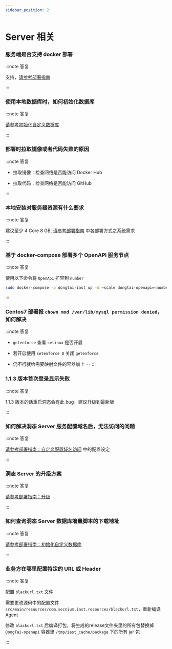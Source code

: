 ```yaml
---
sidebar_position: 2
---
```


# Server 相关

### 服务端是否支持 docker 部署

:::note 答复

支持，[请参考部署指南](../getting-started/deploy-server)

:::

### 使用本地数据库时，如何初始化数据库

:::note 答复

  [请参考初始化自定义数据库](../getting-started/deploy-server#初始化自定义数据库")

:::

### 部署时拉取镜像或者代码失败的原因

:::note 答复

  * 拉取镜像：检查网络是否能访问 Docker Hub

  * 拉取代码：检查网络是否能访问 GitHub

:::

### 本地安装对服务器资源有什么要求

:::note 答复

  建议至少 4 Core 8 GB, [请参考部署指南](../getting-started/deploy-server) 中各部署方式之系统需求

:::

### 基于 docker-compose 部署多个 OpenAPI 服务节点

:::note 答复

  使用以下命令将 `OpenApi` 扩容到 `number`

  ```bash
  sudo docker-compose -p dongtai-iast up -d –scale dongtai-openapi=<number> –no-recreate
  ```
:::

### Centos7 部署报 `chown mod /var/lib/mysql permission denied`，如何解决

:::note 答复

  * ``getenforce`` 查看 ``selinux`` 是否开启

  * 若开启使用 ``setenforce 0`` 关闭 ``getenforce``

  * 仍不行就给需要映射文件的容器加上 ``--``
:::

### 1.1.3 版本首次登录显示失败

:::note 答复

  1.1.3 版本的话重启洞态会有此 bug，建议升级到最新版

:::


### 如何解决洞态 Server 服务配置域名后，无法访问的问题

:::note 答复

  [请参考部署指南：自定义配置域名访问](../getting-started/deploy-server#部署) 中的配置设定

:::

### 洞态 Server 的升级方案

:::note 答复

  [请参考部署指南：升级](../getting-started/deploy-server#升级)

:::

### 如何查询洞态 Server 数据库增量脚本的下载地址

:::note 答复

  [请参考部署指南：初始化自定义数据库](../getting-started/deploy-server#初始化自定义数据库)

:::

### 业务方在哪里配置特定的 URL 或 Header

:::note 答复

  配置 `blackurl.txt` 文件

  需要更改源码中的配置文件 `src/main/resources/com.secnium.iast.resources/blackurl.txt`，重新编译 Agent

  修改 `blackurl.txt` 后编译打包，将生成的release文件夹里的所有包替换掉 `DongTai-openapi` 容器里 `/tmp/iast_cache/package` 下的所有 jar 包

:::


